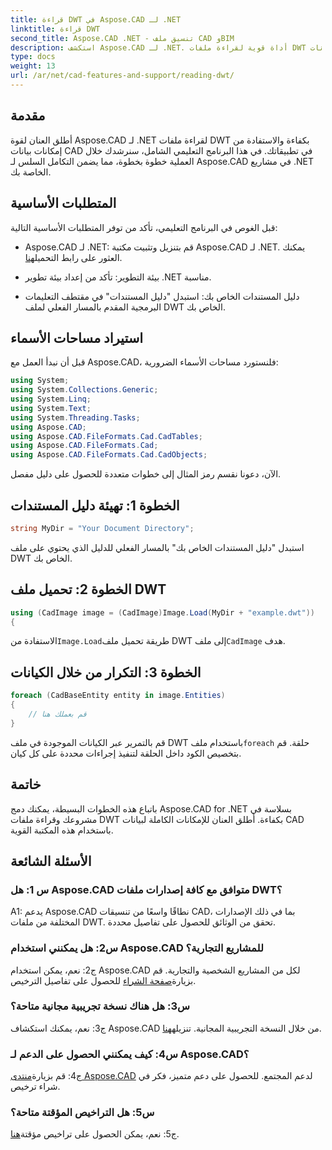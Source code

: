 ```yaml
---
title: قراءة DWT في Aspose.CAD لـ .NET
linktitle: قراءة DWT
second_title: Aspose.CAD .NET - تنسيق ملف CAD وBIM
description: استكشف Aspose.CAD لـ .NET. أداة قوية لقراءة ملفات DWT دون عناء. عزز تكامل بيانات CAD الخاصة بك من خلال برنامجنا التعليمي سهل الاستخدام.
type: docs
weight: 13
url: /ar/net/cad-features-and-support/reading-dwt/
---
```

## مقدمة

أطلق العنان لقوة Aspose.CAD لـ .NET لقراءة ملفات DWT بكفاءة والاستفادة من إمكانات بيانات CAD في تطبيقاتك. في هذا البرنامج التعليمي الشامل، سنرشدك خلال العملية خطوة بخطوة، مما يضمن التكامل السلس لـ Aspose.CAD في مشاريع .NET الخاصة بك.

## المتطلبات الأساسية

قبل الغوص في البرنامج التعليمي، تأكد من توفر المتطلبات الأساسية التالية:

-  Aspose.CAD لـ .NET: قم بتنزيل وتثبيت مكتبة Aspose.CAD لـ .NET. يمكنك العثور على رابط التحميل[هنا](https://releases.aspose.com/cad/net/).

- بيئة التطوير: تأكد من إعداد بيئة تطوير .NET مناسبة.

- دليل المستندات الخاص بك: استبدل "دليل المستندات" في مقتطف التعليمات البرمجية المقدم بالمسار الفعلي لملف DWT الخاص بك.

## استيراد مساحات الأسماء

قبل أن نبدأ العمل مع Aspose.CAD، فلنستورد مساحات الأسماء الضرورية:

```csharp
using System;
using System.Collections.Generic;
using System.Linq;
using System.Text;
using System.Threading.Tasks;
using Aspose.CAD;
using Aspose.CAD.FileFormats.Cad.CadTables;
using Aspose.CAD.FileFormats.Cad;
using Aspose.CAD.FileFormats.Cad.CadObjects;
```

الآن، دعونا نقسم رمز المثال إلى خطوات متعددة للحصول على دليل مفصل.

## الخطوة 1: تهيئة دليل المستندات

```csharp
string MyDir = "Your Document Directory";
```

استبدل "دليل المستندات الخاص بك" بالمسار الفعلي للدليل الذي يحتوي على ملف DWT الخاص بك.

## الخطوة 2: تحميل ملف DWT

```csharp
using (CadImage image = (CadImage)Image.Load(MyDir + "example.dwt"))
{
```

 الاستفادة من`Image.Load`طريقة تحميل ملف DWT إلى ملف`CadImage` هدف.

## الخطوة 3: التكرار من خلال الكيانات

```csharp
foreach (CadBaseEntity entity in image.Entities)
{
    // قم بعملك هنا
}
```

 قم بالتمرير عبر الكيانات الموجودة في ملف DWT باستخدام ملف`foreach` حلقة. قم بتخصيص الكود داخل الحلقة لتنفيذ إجراءات محددة على كل كيان.

## خاتمة

باتباع هذه الخطوات البسيطة، يمكنك دمج Aspose.CAD for .NET بسلاسة في مشروعك وقراءة ملفات DWT بكفاءة. أطلق العنان للإمكانات الكاملة لبيانات CAD باستخدام هذه المكتبة القوية.

## الأسئلة الشائعة

### س 1: هل Aspose.CAD متوافق مع كافة إصدارات ملفات DWT؟

A1: يدعم Aspose.CAD نطاقًا واسعًا من تنسيقات CAD، بما في ذلك الإصدارات المختلفة من ملفات DWT. تحقق من الوثائق للحصول على تفاصيل محددة.

### س2: هل يمكنني استخدام Aspose.CAD للمشاريع التجارية؟

 ج2: نعم، يمكن استخدام Aspose.CAD لكل من المشاريع الشخصية والتجارية. قم بزيارة[صفحة الشراء](https://purchase.aspose.com/buy) للحصول على تفاصيل الترخيص.

### س3: هل هناك نسخة تجريبية مجانية متاحة؟

 ج3: نعم، يمكنك استكشاف Aspose.CAD من خلال النسخة التجريبية المجانية. تنزيله[هنا](https://releases.aspose.com/).

### س4: كيف يمكنني الحصول على الدعم لـ Aspose.CAD؟

 ج4: قم بزيارة[منتدى Aspose.CAD](https://forum.aspose.com/c/cad/19) لدعم المجتمع. للحصول على دعم متميز، فكر في شراء ترخيص.

### س5: هل التراخيص المؤقتة متاحة؟

 ج5: نعم، يمكن الحصول على تراخيص مؤقتة[هنا](https://purchase.aspose.com/temporary-license/).